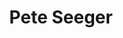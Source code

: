 ---
title: "Pete Seeger"
summary: "American folk singer and songwriter, born May 3rd, 1919 in Manhattan, New York, USA. He passed away at the age of 94 due to natural causes on January 27th, 2014, Manhattan, New York, USA. Stepson of . Inducted into Songwriters Hall of Fame in 1972. Inducted into Rock And Roll Hall of Fame in 1996 ."
image: "pete-seeger.jpg"
apple_music_artist_url: "https://music.apple.com/gb/artist/pete-seeger/392092"
---